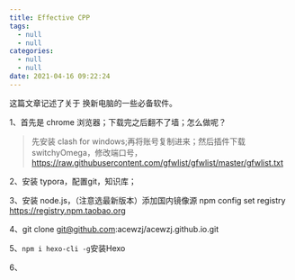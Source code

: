 ```yaml
---
title: Effective CPP
tags:
  - null
  - null
categories:
  - null
  - null
date: 2021-04-16 09:22:24
---
```


这篇文章记述了关于 换新电脑的一些必备软件。

<!--more-->

1、首先是 chrome 浏览器；下载完之后翻不了墙；怎么做呢？

> 先安装 clash for windows;再将账号复制进来；然后插件下载 switchyOmega，修改端口号，https://raw.githubusercontent.com/gfwlist/gfwlist/master/gfwlist.txt

2、安装 typora，配置git，知识库；

3、安装 node.js，（注意选最新版本）添加国内镜像源 npm config set registry https://registry.npm.taobao.org

4、git clone git@github.com:acewzj/acewzj.github.io.git

5、`npm i hexo-cli -g`安装Hexo

6、
